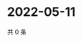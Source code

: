 # 2022-05-11

共 0 条

<!-- BEGIN WEIBO -->
<!-- 最后更新时间 Wed May 11 2022 17:13:28 GMT+0800 (China Standard Time) -->

<!-- END WEIBO -->
